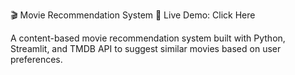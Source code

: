 🎬 Movie Recommendation System
🚀 Live Demo: Click Here

A content-based movie recommendation system built with Python, Streamlit, and TMDB API to suggest similar movies based on user preferences.
